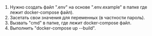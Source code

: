 1. Нужно создать файл ".env" на основе ".env.example" в папке где лежит docker-compose файл).
2. Засетать свои значения для переменных (в частности пароль).
3. Вызвать "cmd" в папке, где лежит docker-compose файл.
4. Выполнить "docker-compose up --build".
